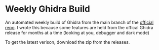 # Weekly Ghidra Build

An automated weekly build of Ghidra from the main branch of the [official repo](https://github.com/NationalSecurityAgency/ghidra).  I wrote this because some features are held from the offical Ghidra release for months at a time (looking at you, debugger and dark mode)

To get the latest verison, download the zip from the releases.

